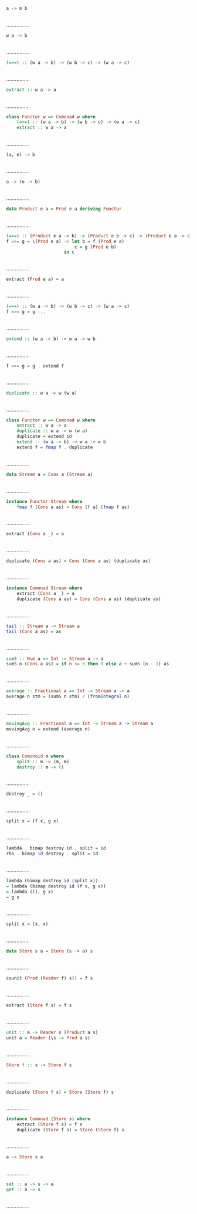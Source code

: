 ```Haskell
a -> m b
```
```kotlin:ank:silent

```
................
```Haskell
w a -> b
```
```kotlin:ank:silent

```
................
```Haskell
(=>=) :: (w a -> b) -> (w b -> c) -> (w a -> c)
```
```kotlin:ank:silent

```
................
```Haskell
extract :: w a -> a
```
```kotlin:ank:silent

```
................
```Haskell
class Functor w => Comonad w where
    (=>=) :: (w a -> b) -> (w b -> c) -> (w a -> c)
    extract :: w a -> a
```
```kotlin:ank:silent

```
................
```Haskell
(a, e) -> b
```
```kotlin:ank:silent

```
................
```Haskell
a -> (e -> b)
```
```kotlin:ank:silent

```
................
```Haskell
data Product e a = Prod e a deriving Functor
```
```kotlin:ank:silent

```
................
```Haskell
(=>=) :: (Product e a -> b) -> (Product e b -> c) -> (Product e a -> c)
f =>= g = \(Prod e a) -> let b = f (Prod e a)
                          c = g (Prod e b) 
                      in c
```
```kotlin:ank:silent

```
................
```Haskell
extract (Prod e a) = a
```
```kotlin:ank:silent

```
................
```Haskell
(=>=) :: (w a -> b) -> (w b -> c) -> (w a -> c)
f =>= g = g ... 
```
```kotlin:ank:silent

```
................
```Haskell
extend :: (w a -> b) -> w a -> w b
```
```kotlin:ank:silent

```
................
```Haskell
f =>= g = g . extend f
```
```kotlin:ank:silent

```
................
```Haskell
duplicate :: w a -> w (w a)
```
```kotlin:ank:silent

```
................
```Haskell
class Functor w => Comonad w where
    extract :: w a -> a
    duplicate :: w a -> w (w a)
    duplicate = extend id
    extend :: (w a -> b) -> w a -> w b
    extend f = fmap f . duplicate
```
```kotlin:ank:silent

```
................
```Haskell
data Stream a = Cons a (Stream a)
```
```kotlin:ank:silent

```
................
```Haskell
instance Functor Stream where
    fmap f (Cons a as) = Cons (f a) (fmap f as)
```
```kotlin:ank:silent

```
................
```Haskell
extract (Cons a _) = a
```
```kotlin:ank:silent

```
................
```Haskell
duplicate (Cons a as) = Cons (Cons a as) (duplicate as)
```
```kotlin:ank:silent

```
................
```Haskell
instance Comonad Stream where
    extract (Cons a _) = a 
    duplicate (Cons a as) = Cons (Cons a as) (duplicate as)
```
```kotlin:ank:silent

```
................
```Haskell
tail :: Stream a -> Stream a
tail (Cons a as) = as
```
```kotlin:ank:silent

```
................
```Haskell
sumS :: Num a => Int -> Stream a -> a
sumS n (Cons a as) = if n <= 0 then 0 else a + sumS (n - 1) as
```
```kotlin:ank:silent

```
................
```Haskell
average :: Fractional a => Int -> Stream a -> a
average n stm = (sumS n stm) / (fromIntegral n)
```
```kotlin:ank:silent

```
................
```Haskell
movingAvg :: Fractional a => Int -> Stream a -> Stream a
movingAvg n = extend (average n)
```
```kotlin:ank:silent

```
................
```Haskell
class Comonoid m where
    split :: m -> (m, m)
    destroy :: m -> ()
```
```kotlin:ank:silent

```
................
```Haskell
destroy _ = ()
```
```kotlin:ank:silent

```
................
```Haskell
split x = (f x, g x)
```
```kotlin:ank:silent

```
................
```Haskell
lambda . bimap destroy id . split = id
rho . bimap id destroy . split = id
```
```kotlin:ank:silent

```
................
```Haskell
lambda (bimap destroy id (split x))
= lambda (bimap destroy id (f x, g x))
= lambda ((), g x)
= g x
```
```kotlin:ank:silent

```
................
```Haskell
split x = (x, x)
```
```kotlin:ank:silent

```
................
```Haskell
data Store s a = Store (s -> a) s
```
```kotlin:ank:silent

```
................
```Haskell
counit (Prod (Reader f) s)) = f s
```
```kotlin:ank:silent

```
................
```Haskell
extract (Store f s) = f s
```
```kotlin:ank:silent

```
................
```Haskell
unit :: a -> Reader s (Product a s)
unit a = Reader (\s -> Prod a s)
```
```kotlin:ank:silent

```
................
```Haskell
Store f :: s -> Store f s
```
```kotlin:ank:silent

```
................
```Haskell
duplicate (Store f s) = Store (Store f) s
```
```kotlin:ank:silent

```
................
```Haskell
instance Comonad (Store s) where
    extract (Store f s) = f s
    duplicate (Store f s) = Store (Store f) s
```
```kotlin:ank:silent

```
................
```Haskell
a -> Store s a
```
```kotlin:ank:silent

```
................
```Haskell
set :: a -> s -> a
get :: a -> s
```
```kotlin:ank:silent

```
................
